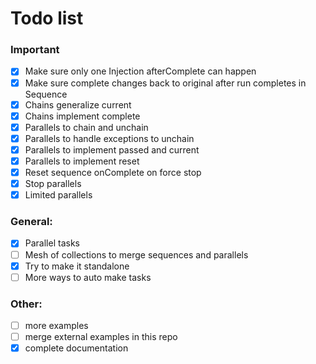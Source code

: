 # Todo list

### Important

- [x] Make sure only one Injection afterComplete can happen
- [x] Make sure complete changes back to original after run completes in Sequence
- [x] Chains generalize current
- [x] Chains implement complete
- [x] Parallels to chain and unchain
- [x] Parallels to handle exceptions to unchain
- [x] Parallels to implement passed and current
- [x] Parallels to implement reset
- [x] Reset sequence onComplete on force stop
- [x] Stop parallels
- [x] Limited parallels

### General:

- [x] Parallel tasks
- [ ] Mesh of collections to merge sequences and parallels
- [x] Try to make it standalone
- [ ] More ways to auto make tasks

### Other:

- [ ] more examples
- [ ] merge external examples in this repo
- [x] complete documentation
